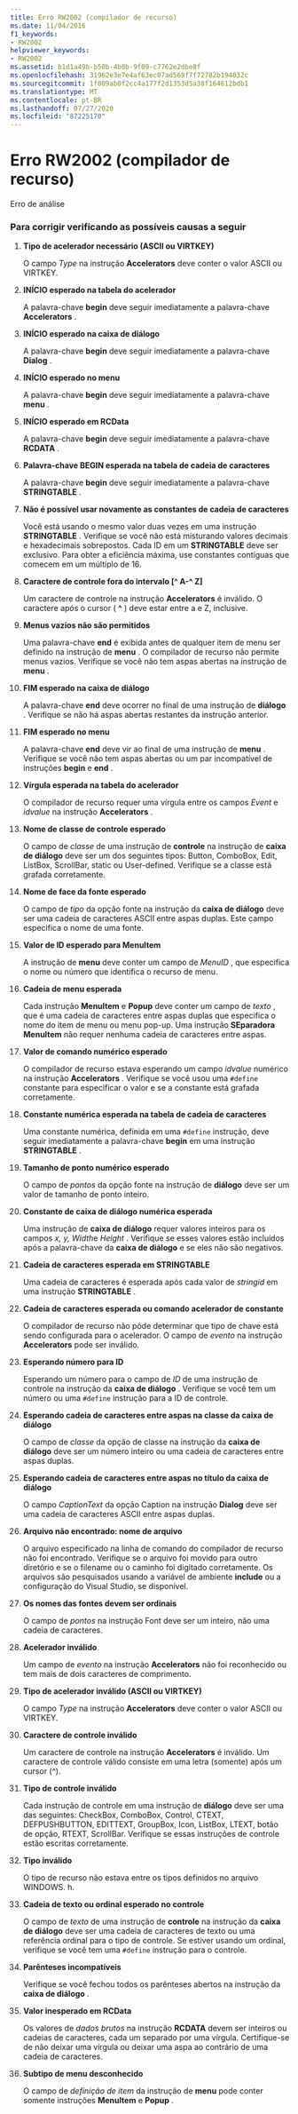 ```yaml
---
title: Erro RW2002 (compilador de recurso)
ms.date: 11/04/2016
f1_keywords:
- RW2002
helpviewer_keywords:
- RW2002
ms.assetid: b1d1a49b-b50b-4b0b-9f09-c7762e2dbe8f
ms.openlocfilehash: 31962e3e7e4af63ec07ad569f7f72782b194032c
ms.sourcegitcommit: 1f009ab0f2cc4a177f2d1353d5a38f164612bdb1
ms.translationtype: MT
ms.contentlocale: pt-BR
ms.lasthandoff: 07/27/2020
ms.locfileid: "87225170"
---
```

# <a name="resource-compiler-error-rw2002"></a>Erro RW2002 (compilador de recurso)

Erro de análise

### <a name="to-fix-by-checking-the-following-possible-causes"></a>Para corrigir verificando as possíveis causas a seguir

1. **Tipo de acelerador necessário (ASCII ou VIRTKEY)**

   O campo *Type* na instrução **Accelerators** deve conter o valor ASCII ou VIRTKEY.

1. **INÍCIO esperado na tabela do acelerador**

   A palavra-chave **begin** deve seguir imediatamente a palavra-chave **Accelerators** .

1. **INÍCIO esperado na caixa de diálogo**

   A palavra-chave **begin** deve seguir imediatamente a palavra-chave **Dialog** .

1. **INÍCIO esperado no menu**

   A palavra-chave **begin** deve seguir imediatamente a palavra-chave **menu** .

1. **INÍCIO esperado em RCData**

   A palavra-chave **begin** deve seguir imediatamente a palavra-chave **RCDATA** .

1. **Palavra-chave BEGIN esperada na tabela de cadeia de caracteres**

   A palavra-chave **begin** deve seguir imediatamente a palavra-chave **STRINGTABLE** .

1. **Não é possível usar novamente as constantes de cadeia de caracteres**

   Você está usando o mesmo valor duas vezes em uma instrução **STRINGTABLE** . Verifique se você não está misturando valores decimais e hexadecimais sobrepostos. Cada ID em um **STRINGTABLE** deve ser exclusivo. Para obter a eficiência máxima, use constantes contíguas que comecem em um múltiplo de 16.

1. **Caractere de controle fora do intervalo [^ A-^ Z]**

   Um caractere de controle na instrução **Accelerators** é inválido. O caractere após o cursor ( **^** ) deve estar entre a e Z, inclusive.

1. **Menus vazios não são permitidos**

   Uma palavra-chave **end** é exibida antes de qualquer item de menu ser definido na instrução de **menu** . O compilador de recurso não permite menus vazios. Verifique se você não tem aspas abertas na instrução de **menu** .

1. **FIM esperado na caixa de diálogo**

   A palavra-chave **end** deve ocorrer no final de uma instrução de **diálogo** . Verifique se não há aspas abertas restantes da instrução anterior.

1. **FIM esperado no menu**

   A palavra-chave **end** deve vir ao final de uma instrução de **menu** . Verifique se você não tem aspas abertas ou um par incompatível de instruções **begin** e **end** .

1. **Vírgula esperada na tabela do acelerador**

   O compilador de recurso requer uma vírgula entre os campos *Event* e *idvalue* na instrução **Accelerators** .

1. **Nome de classe de controle esperado**

   O campo de *classe* de uma instrução de **controle** na instrução de **caixa de diálogo** deve ser um dos seguintes tipos: Button, ComboBox, Edit, ListBox, ScrollBar, static ou User-defined. Verifique se a classe está grafada corretamente.

1. **Nome de face da fonte esperado**

   O campo de *tipo* da opção fonte na instrução da **caixa de diálogo** deve ser uma cadeia de caracteres ASCII entre aspas duplas. Este campo especifica o nome de uma fonte.

1. **Valor de ID esperado para MenuItem**

   A instrução de **menu** deve conter um campo de *MenuID* , que especifica o nome ou número que identifica o recurso de menu.

1. **Cadeia de menu esperada**

   Cada instrução **MenuItem** e **Popup** deve conter um campo de *texto* , que é uma cadeia de caracteres entre aspas duplas que especifica o nome do item de menu ou menu pop-up. Uma instrução **SEparadora MenuItem** não requer nenhuma cadeia de caracteres entre aspas.

1. **Valor de comando numérico esperado**

   O compilador de recurso estava esperando um campo *idvalue* numérico na instrução **Accelerators** . Verifique se você usou uma `#define` constante para especificar o valor e se a constante está grafada corretamente.

1. **Constante numérica esperada na tabela de cadeia de caracteres**

   Uma constante numérica, definida em uma `#define` instrução, deve seguir imediatamente a palavra-chave **begin** em uma instrução **STRINGTABLE** .

1. **Tamanho de ponto numérico esperado**

   O campo de *pontos* da opção fonte na instrução de **diálogo** deve ser um valor de tamanho de ponto inteiro.

1. **Constante de caixa de diálogo numérica esperada**

   Uma instrução de **caixa de diálogo** requer valores inteiros para os campos *x, y, Width*e *Height* . Verifique se esses valores estão incluídos após a palavra-chave da **caixa de diálogo** e se eles não são negativos.

1. **Cadeia de caracteres esperada em STRINGTABLE**

   Uma cadeia de caracteres é esperada após cada valor de *stringid* em uma instrução **STRINGTABLE** .

1. **Cadeia de caracteres esperada ou comando acelerador de constante**

   O compilador de recurso não pôde determinar que tipo de chave está sendo configurada para o acelerador. O campo de *evento* na instrução **Accelerators** pode ser inválido.

1. **Esperando número para ID**

   Esperando um número para o campo de *ID* de uma instrução de controle na instrução da **caixa de diálogo** . Verifique se você tem um número ou uma `#define` instrução para a ID de controle.

1. **Esperando cadeia de caracteres entre aspas na classe da caixa de diálogo**

   O campo de *classe* da opção de classe na instrução da **caixa de diálogo** deve ser um número inteiro ou uma cadeia de caracteres entre aspas duplas.

1. **Esperando cadeia de caracteres entre aspas no título da caixa de diálogo**

   O campo *CaptionText* da opção Caption na instrução **Dialog** deve ser uma cadeia de caracteres ASCII entre aspas duplas.

1. **Arquivo não encontrado: nome de arquivo**

   O arquivo especificado na linha de comando do compilador de recurso não foi encontrado. Verifique se o arquivo foi movido para outro diretório e se o filename ou o caminho foi digitado corretamente. Os arquivos são pesquisados usando a variável de ambiente **include** ou a configuração do Visual Studio, se disponível.

1. **Os nomes das fontes devem ser ordinais**

   O campo de *pontos* na instrução Font deve ser um inteiro, não uma cadeia de caracteres.

1. **Acelerador inválido**

   Um campo de *evento* na instrução **Accelerators** não foi reconhecido ou tem mais de dois caracteres de comprimento.

1. **Tipo de acelerador inválido (ASCII ou VIRTKEY)**

   O campo *Type* na instrução **Accelerators** deve conter o valor ASCII ou VIRTKEY.

1. **Caractere de controle inválido**

   Um caractere de controle na instrução **Accelerators** é inválido. Um caractere de controle válido consiste em uma letra (somente) após um cursor (^).

1. **Tipo de controle inválido**

   Cada instrução de controle em uma instrução de **diálogo** deve ser uma das seguintes: CheckBox, ComboBox, Control, CTEXT, DEFPUSHBUTTON, EDITTEXT, GroupBox, Icon, ListBox, LTEXT, botão de opção, RTEXT, ScrollBar. Verifique se essas instruções de controle estão escritas corretamente.

1. **Tipo inválido**

   O tipo de recurso não estava entre os tipos definidos no arquivo WINDOWS. h.

1. **Cadeia de texto ou ordinal esperado no controle**

   O campo de *texto* de uma instrução de **controle** na instrução da **caixa de diálogo** deve ser uma cadeia de caracteres de texto ou uma referência ordinal para o tipo de controle. Se estiver usando um ordinal, verifique se você tem uma `#define` instrução para o controle.

1. **Parênteses incompatíveis**

   Verifique se você fechou todos os parênteses abertos na instrução da **caixa de diálogo** .

1. **Valor inesperado em RCData**

   Os valores de *dados brutos* na instrução **RCDATA** devem ser inteiros ou cadeias de caracteres, cada um separado por uma vírgula. Certifique-se de não deixar uma vírgula ou deixar uma aspa ao contrário de uma cadeia de caracteres.

1. **Subtipo de menu desconhecido**

   O campo de *definição de item* da instrução de **menu** pode conter somente instruções **MenuItem** e **Popup** .
